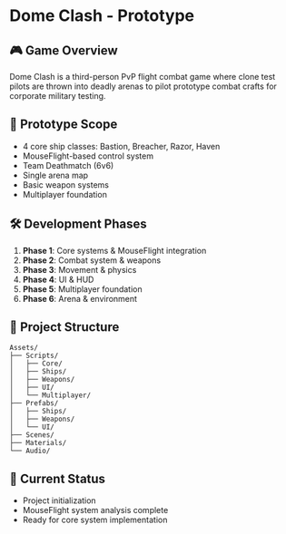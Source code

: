 # Dome Clash - Prototype

## 🎮 Game Overview
Dome Clash is a third-person PvP flight combat game where clone test pilots are thrown into deadly arenas to pilot prototype combat crafts for corporate military testing.

## 🚀 Prototype Scope
- 4 core ship classes: Bastion, Breacher, Razor, Haven
- MouseFlight-based control system
- Team Deathmatch (6v6)
- Single arena map
- Basic weapon systems
- Multiplayer foundation

## 🛠 Development Phases
1. **Phase 1**: Core systems & MouseFlight integration
2. **Phase 2**: Combat system & weapons
3. **Phase 3**: Movement & physics
4. **Phase 4**: UI & HUD
5. **Phase 5**: Multiplayer foundation
6. **Phase 6**: Arena & environment

## 📁 Project Structure
```
Assets/
├── Scripts/
│   ├── Core/
│   ├── Ships/
│   ├── Weapons/
│   ├── UI/
│   └── Multiplayer/
├── Prefabs/
│   ├── Ships/
│   ├── Weapons/
│   └── UI/
├── Scenes/
├── Materials/
└── Audio/
```

## 🎯 Current Status
- Project initialization
- MouseFlight system analysis complete
- Ready for core system implementation
